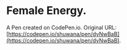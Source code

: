 # Female Energy. 

A Pen created on CodePen.io. Original URL: [https://codepen.io/shuwana/pen/dyNwBaB](https://codepen.io/shuwana/pen/dyNwBaB).


